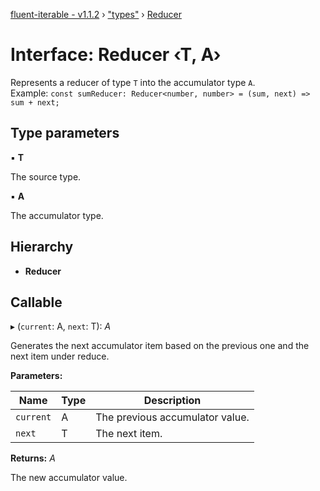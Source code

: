 [fluent-iterable - v1.1.2](../README.md) › ["types"](../modules/_types_.md) › [Reducer](_types_.reducer.md)

# Interface: Reducer ‹**T, A**›

Represents a reducer of type `T` into the accumulator type `A`.<br>
  Example: `const sumReducer: Reducer<number, number> = (sum, next) => sum + next;`

## Type parameters

▪ **T**

The source type.

▪ **A**

The accumulator type.

## Hierarchy

* **Reducer**

## Callable

▸ (`current`: A, `next`: T): *A*

Generates the next accumulator item based on the previous one and the next item under reduce.

**Parameters:**

Name | Type | Description |
------ | ------ | ------ |
`current` | A | The previous accumulator value. |
`next` | T | The next item. |

**Returns:** *A*

The new accumulator value.
